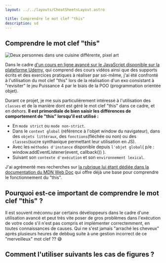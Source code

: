 ```yaml
---
layout: ../../layouts/CheatSheetsLayout.astro

title: Comprendre le mot clef "this"
description: sd
---
```


<article>

# Comprendre le mot clef "this"

![Deux personnes dans une cuisine différente, pixel art](/this_context.webp)

Dans le cadre [d'un cours en ligne avancé sur le JavaScript disponible sur la plateforme Udemy](https://www.udemy.com/course/pro-javascript/), qui comprend des cours vidéos ainsi que des supports écrits et des exercices pratiques à réaliser par soi-même, j'ai été confronté à l'utilisation du mot clef "this" lors de la réalisation d'un exo consistant à "revisiter" le jeu Puissance 4 par le biais de la POO (programmation orientée objet).

Durant ce projet, je me suis particulièrement intéressé à l'utilisation des `classes` et de la manière dont est géré le mot clef "this" dans ce cadre, et en dehors. **Il est primordiale de bien saisir les différences de comportement de "this" lorsqu'il est utilisé :**

- En `mode strict` ou `mode non-strict`.
- Dans le `context global` (référence à l'objet window du navigateur), dans des `objets littéraux`, des `fonctions`(fléchée ou non) ou des `classes`(sucre synthaxique permettant leur utilisation en JS).
- Avec les `méthodes d'instance` disponible depuis `l'objet global`( p/e : window.addEventListener(event, callback()) ).
- Suivant son `contexte d'exécution` et son `environnement lexical`.

J'ai agrémenté mes recherches sur [la rubrique lui étant dédiée dans la documentation du MDN Web Doc](https://developer.mozilla.org/fr/docs/Web/JavaScript/Reference/Operators/this) qui offre déjà une base pour comprendre le fonctionnement du "this".

## Pourquoi est-ce important de comprendre le mot clef "this" ?

Il est souvent méconnu par certains dévéloppeurs dans le cadre d'une utilisation avancé et peut très vite poser de gros problèmes dans l'exécution de votre code s'il n'est pas compris et implémenter correctemment, en toutes connaissances de causes. Qui ne s'est jamais "arraché les cheveux" après plusieurs heures de debbug suite à une gestion incorrect de ce "merveilleux" mot clef ?? 😅

## Comment l'utiliser suivants les cas de figures ?
